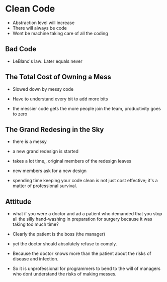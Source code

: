 # Clean Code

- Abstraction level will increase
- There will always be code
- Wont be machine taking care of all the coding

## Bad Code

- LeBlanc's law: Later equals never

## The Total Cost of Owning a Mess

- Slowed down by messy code
- Have to understand every bit to add more bits

- the messier code gets the more people join the team, productivity goes to zero

## The Grand Redesing in the Sky

- there is a messy
- a new grand redesign is started
- takes a lot time,, original members of the redesign leaves
- new members ask for a new design

- spending time keeping your code clean is not just cost effective; it's a
  matter of professional survival.

## Attitude

- what if you were a doctor and ad a patient who demanded that you stop all the
  silly hand-washing in preparation for surgery because it was taking too much time?

- Clearly the patient is the boss (the manager)
- yet the doctor should absolutely refuse to comply.
- Because the doctor knows more than the patient about the risks of disease and
  infection.

- So it is unprofessional for programmers to bend to the will of managers who
  dont understand the risks of making messes.
